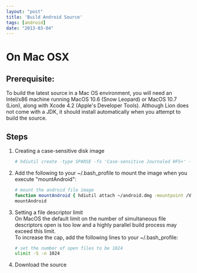```yaml
---
layout: "post"
title: 'Build Android Source'
tags: [android]
date: "2013-03-04"
---
```


# On Mac OSX

## Prerequisite:

To build the latest source in a Mac OS environment, you will need an Intel/x86 machine running MacOS 10.6 (Snow Leopard) or MacOS 10.7 (Lion), along with Xcode 4.2 (Apple's Developer Tools). Although Lion does not come with a JDK, it should install automatically when you attempt to build the source.

## Steps

1. Creating a case-sensitive disk image

   ```bash
   # hdiutil create -type SPARSE -fs 'Case-sensitive Journaled HFS+' -size 40g ~/android.dmg
   ```

2. Add the following to your ~/.bash_profile to mount the image when you execute "mountAndroid":

   ```bash
   # mount the android file image
   function mountAndroid { hdiutil attach ~/android.dmg -mountpoint /Volumes/android; }
   mountAndroid
   ```

3. Setting a file descriptor limit  
   On MacOS the default limit on the number of simultaneous file descriptors open is too low and a highly parallel build process may exceed this limit.  
   To increase the cap, add the following lines to your ~/.bash_profile:

   ```bash
   # set the number of open files to be 1024
   ulimit -S -n 1024
   ```

4. Download the source